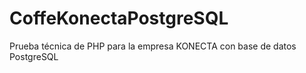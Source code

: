 # CoffeKonectaPostgreSQL
Prueba técnica de PHP para la empresa KONECTA con base de datos PostgreSQL

